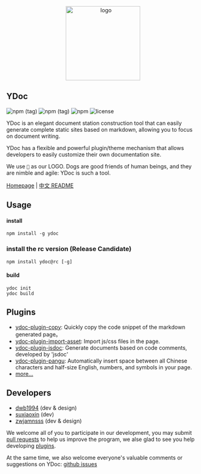 <p align="center">
  <a href="https://ydoc.ymfe.org/">
    <img src="https://ws1.sinaimg.cn/large/006FkmqZly1fpswv9gzalj305e05ft98.jpg" width="194" alt="logo" srcSet="https://ws1.sinaimg.cn/large/006FkmqZly1fpswvk5qsyj30as0au75x.jpg 2x" />
  </a>
</p>

## YDoc

![npm (tag)](https://img.shields.io/npm/v/ydoc.svg)
![npm (tag)](https://img.shields.io/npm/v/ydoc/rc.svg)
![npm](https://img.shields.io/npm/dm/localeval.svg)
![license](https://img.shields.io/github/license/YMFE/ydoc.svg)

YDoc is an elegant document station construction tool that can easily generate complete static sites based on markdown, allowing you to focus on document writing.

YDoc has a flexible and powerful plugin/theme mechanism that allows developers to easily customize their own documentation site.

We use `🐶` as our LOGO. Dogs are good friends of human beings, and they are nimble and agile: YDoc is such a tool.

[Homepage](https://ydoc.ymfe.org/) | [中文 README](https://github.com/YMFE/ydoc/blob/master/README.md)

## Usage

#### install
```
npm install -g ydoc
```

### install the rc version (Release Candidate)
```
npm install ydoc@rc [-g]
```

#### build
```
ydoc init
ydoc build
```

## Plugins

- [ydoc-plugin-copy](https://www.npmjs.com/package/ydoc-plugin-copy): Quickly copy the code snippet of the markdown generated page。
- [ydoc-plugin-import-asset](https://www.npmjs.com/package/ydoc-plugin-import-asset): Import js/css files in the page.
- [ydoc-plugin-jsdoc](https://www.npmjs.com/package/ydoc-plugin-jsdoc): Generate documents based on code comments, developed by 'jsdoc'
- [ydoc-plugin-pangu](https://www.npmjs.com/package/ydoc-plugin-pangu): 
Automatically insert space between all Chinese characters and half-size English, numbers, and symbols in your page.
- [more... ](https://ydoc.ymfe.org/plugin/index.html)

## Developers

- [dwb1994](https://github.com/dwb1994) (dev & design)
- [suxiaoxin](https://github.com/suxiaoxin) (dev)
- [zwjamnsss](https://github.com/amnsss) (dev & design)

We welcome all of you to participate in our development, you may submit [pull requests](https://github.com/YMFE/ydoc/pulls) to help us improve the program, we alse glad to see you help developing [plugins](https://ydoc.ymfe.org/plugin/index.html).

At the same time, we also welcome everyone's valuable comments or suggestions on YDoc: [github issues](https://github.com/YMFE/ydoc/issues)